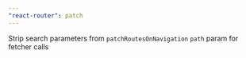 ```yaml
---
"react-router": patch
---
```


Strip search parameters from `patchRoutesOnNavigation` `path` param for fetcher calls
